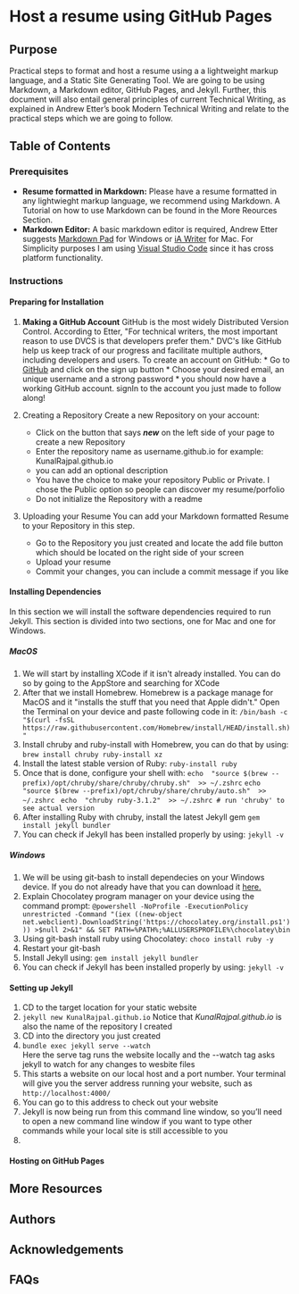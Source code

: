 # Host a resume using GitHub Pages

## Purpose

Practical steps to format and host a resume using a a lightweight markup language, and a Static Site Generating Tool. We are going to be using Markdown, a Markdown editor, GitHub Pages, and Jekyll. Further, this document will also entail general principles of current Technical Writing, as explained in Andrew Etter’s book Modern Technical Writing and relate to the practical steps which we are going to follow. 

## Table of Contents

### Prerequisites

- **Resume formatted in Markdown:** Please have a resume formatted in any lightwieght markup language, we recommend using Markdown. A Tutorial on how to use Markdown can be found in the More Reources Section. 
- **Markdown Editor:** A basic markdown editor is required, Andrew Etter suggests [Markdown Pad](http://www.markdownpad.com/) for Windows or [iA Writer](https://ia.net/writer) for Mac. For Simplicity purposes I am using [Visual Studio Code](https://code.visualstudio.com/) since it has cross platform functionality. 

### Instructions

#### Preparing for Installation

1. **Making a GitHub Account**
		GitHub is the most widely Distributed Version Control. According to Etter, "For technical writers, the most 	important reason to use DVCS is that developers prefer them."  DVC's like GitHub help us keep track of our progress and facilitate multiple authors, including developers and users. To create an account on GitHub: 
		* Go to [GitHub](https://github.com/) and click on the sign up button 
		* Choose your desired email, an unique username and a strong password
		* you should now have a working GitHub account. signIn to the account you just made to follow along!
2. Creating a Repository
	Create a new Repository on your account:
	* Click on the button that says ***new*** on the left side of your page to create a new Repository
	* Enter the repository name as username.github.io for example: KunalRajpal.github.io
	* you can add an optional description
	* You have the choice to make your repository Public or Private. I chose the Public option so people can discover my resume/porfolio 
	* Do not initialize the Repository with a readme

3. Uploading your Resume
	You can add your Markdown formatted Resume to your Repository in this step. 
	* Go to the Repository you just created and locate the add file button which should be located on the right side of your screen
	* Upload your resume 
	* Commit your changes, you can include a commit message if you like

#### Installing Dependencies 

In this section we will install the software dependencies required to run Jekyll. This section is divided into two sections, one for Mac and one for Windows. 

##### MacOS

1. We will start by installing XCode if it isn't already installed. You can do so by going to the AppStore and searching for XCode
2. After that we install Homebrew. Homebrew is a package manage for MacOS and it "installs the stuff that you need that Apple didn't." Open the Terminal on your device and paste following code in it:
`/bin/bash -c "$(curl -fsSL https://raw.githubusercontent.com/Homebrew/install/HEAD/install.sh)"`
3. Install chruby and ruby-install with Homebrew, you can do that by using:
`brew install chruby ruby-install xz`
4. Install the latest stable version of Ruby:
`ruby-install ruby`
5. Once that is done, configure your shell with:
`echo  "source $(brew --prefix)/opt/chruby/share/chruby/chruby.sh"  >> ~/.zshrc` 
` echo  "source $(brew --prefix)/opt/chruby/share/chruby/auto.sh"  >> ~/.zshrc `
` echo  "chruby ruby-3.1.2"  >> ~/.zshrc # run 'chruby' to see actual version`
6. After installing Ruby with chruby, install the latest Jekyll gem
`gem install jekyll bundler`
7. You can check if Jekyll has been installed properly by using:
`jekyll -v`

##### Windows

1. We will be using git-bash to install dependecies on your Windows device. If you do not already have that you can download it [here.](https://git-scm.com/downloads)
2. Explain Chocolatey program manager on your device using the command prompt:
`@powershell -NoProfile -ExecutionPolicy unrestricted -Command "(iex ((new-object net.webclient).DownloadString('https://chocolatey.org/install.ps1'))) >$null 2>&1" && SET PATH=%PATH%;%ALLUSERSPROFILE%\chocolatey\bin`
3. Using git-bash install ruby using Chocolatey:
`choco install ruby -y`
4. Restart your git-bash
5. Install Jekyll using:
`gem install jekyll bundler`
6. You can check if Jekyll has been installed properly by using:
`jekyll -v`

#### Setting up Jekyll
1. CD to the target location for your static website
2. `jekyll new KunalRajpal.github.io` Notice that *KunalRajpal.github.io* is also the name of the repository I created 
3. CD into the directory you just created 
4. `bundle exec jekyll serve --watch` <br/> Here the serve tag runs the website locally and the --watch tag asks jekyll to watch for any changes to wesbite files
5. This starts a website on our local host and a port number. Your terminal will give you the server address running your website, such as `http://localhost:4000/`
6. You can go to this address to check out your website
7. Jekyll is now being run from this command line window, so you’ll need to open a new command line window if you want to type other commands while your local site is still accessible to you
8. 


#### Hosting on GitHub Pages

##  More Resources

##  Authors

##  Acknowledgements

##  FAQs